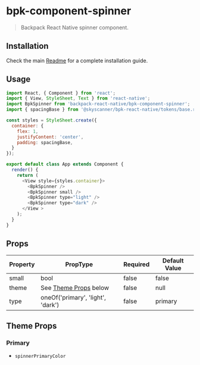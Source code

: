# bpk-component-spinner

> Backpack React Native spinner component.

## Installation

Check the main [Readme](https://github.com/skyscanner/backpack-react-native#usage) for a complete installation guide.

## Usage

```js
import React, { Component } from 'react';
import { View, StyleSheet, Text } from 'react-native';
import BpkSpinner from 'backpack-react-native/bpk-component-spinner';
import { spacingBase } from '@skyscanner/bpk-react-native/tokens/base.react.native';

const styles = StyleSheet.create({
  container: {
    flex: 1,
    justifyContent: 'center',
    padding: spacingBase,
  }
});

export default class App extends Component {
  render() {
    return (
      <View style={styles.container}>
        <BpkSpinner />
        <BpkSpinner small />
        <BpkSpinner type="light" />
        <BpkSpinner type="dark" />
      </View >
    );
  }
}
```

## Props

| Property            | PropType                              | Required | Default Value |
| -----------         | ------------------------------------- | -------- | ------------- |
| small               | bool                                  | false    | false         |
| theme               | See [Theme Props](#theme-props) below | false    | null          |
| type                | oneOf('primary', 'light', 'dark')     | false    | primary       |

## Theme Props

### Primary

* `spinnerPrimaryColor`
